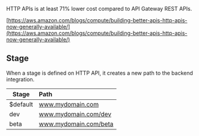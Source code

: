 HTTP APIs is at least 71% lower cost compared to API Gateway REST APIs.

[https://aws.amazon.com/blogs/compute/building-better-apis-http-apis-now-generally-available/](https://aws.amazon.com/blogs/compute/building-better-apis-http-apis-now-generally-available/)


## Stage 
When a stage is defined on HTTP API, it creates a new path to the backend integration. 

| Stage    |      Path     |  
|----------|:--------------|
| $default | www.mydomain.com | 
| dev |    www.mydomain.com/dev  |   
|beta | www.mydomain.com/beta |  
